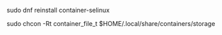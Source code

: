 sudo dnf reinstall container-selinux

sudo chcon -Rt container_file_t $HOME/.local/share/containers/storage
